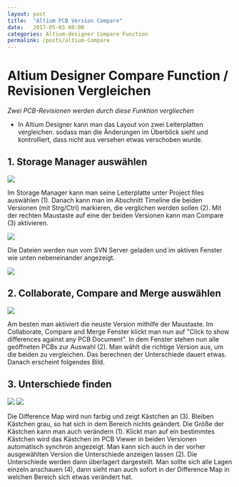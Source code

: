 ```yaml
---
layout: post
title:  "Altium PCB Version Compare"
date:   2017-05-03 08:00
categories: Altium-designer Compare Function
permalink: /posts/altium-Compare
---
```




# Altium Designer Compare Function / Revisionen Vergleichen
*Zwei PCB-Revisionen werden durch diese Funktion vergliechen*





 * In Altium Designer kann man das Layout von zwei Leiterplatten vergleichen. sodass man die Änderungen im Überblick sieht und kontrolliert, dass nicht aus versehen etwas verschoben wurde.

## 1. Storage Manager auswählen

![](https://hakandilek.github.io/layout-pcb.de/static/img/compare/1_compare_pcb.png)


Im Storage Manager kann man seine Leiterplatte unter Project files auswählen (1). Danach kann man im Abschnitt Timeline die beiden Versionen (mit Strg/Ctrl) markieren, die verglichen werden sollen (2). Mit der rechten Maustaste auf eine der beiden Versionen kann man Compare (3) aktivieren.

![](https://hakandilek.github.io/layout-pcb.de/static/img/compare/2_Differences.png)


Die Dateien werden nun vom SVN Server geladen und im aktiven Fenster wie unten nebeneinander angezeigt. 

![](https://hakandilek.github.io/layout-pcb.de/static/img/compare/3_Differences.png)




## 2. Collaborate, Compare and Merge auswählen

![](https://hakandilek.github.io/layout-pcb.de/static/img/compare/4_Collaborate.png)

Am besten man aktiviert die neuste Version mithilfe der Maustaste. Im Collaborate, Compare and Merge Fenster klickt man nun auf "Click to show differences against any PCB Document". In dem Fenster stehen nun alle geöffneten PCBs zur Auswahl (2). Man wählt die richtige Version aus, um die beiden zu vergleichen. Das berechnen der Unterschiede dauert etwas. Danach erscheint folgendes Bild.



## 3. Unterschiede finden

![](https://hakandilek.github.io/layout-pcb.de/static/img/compare/4_Collaborate2.png) 
![](https://hakandilek.github.io/layout-pcb.de/static/img/compare/5_Differences.png)

  Die Difference Map wird nun farbig und zeigt Kästchen an (3). Bleiben Kästchen grau, so hat sich in dem Bereich nichts geändert. Die Größe der Kästchen kann man auch verändern (1). Klickt man auf ein bestimmtes Kästchen wird das Kästchen im PCB Viewer in beiden Versionen automatisch synchron angezeigt. Man kann sich auch in der vorher ausgewählten Version die Unterschiede anzeigen lassen (2). Die Unterschiede werden dann überlagert dargestellt. Man sollte sich alle Lagen einzeln anschauen (4), dann sieht man auch sofort in der Difference Map in welchen Bereich sich etwas verändert hat. 

